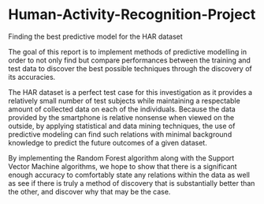 # Human-Activity-Recognition-Project
Finding the best predictive model for the HAR dataset

The goal of this report is to implement methods of predictive modelling in order to not only find but compare performances between the training and test data to discover the best possible techniques through the discovery of its accuracies.

The HAR dataset is a perfect test case for this investigation as it provides a relatively small number of test subjects while maintaining a respectable amount of collected data on each of the individuals. Because the data provided by the smartphone is relative nonsense when viewed on the outside, by applying statistical and data mining techniques, the use of predictive modeling can find such relations with minimal background knowledge to predict the future outcomes of a given dataset.

By implementing the Random Forest algorithm along with the Support Vector Machine algorithms, we hope to show that there is a significant enough accuracy to comfortably state any relations within the data as well as see if there is truly a method of discovery that is substantially better than the other, and discover why that may be the case. 
